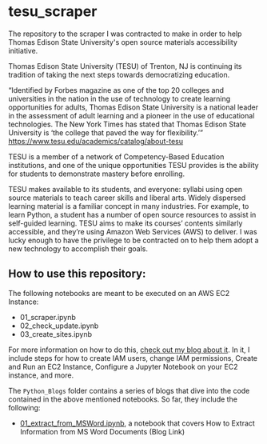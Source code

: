 # tesu_scraper
The repository to the scraper I was contracted to make in order to help Thomas Edison State University's open source materials accessibility initiative.

Thomas Edison State University (TESU) of Trenton, NJ is continuing its tradition of taking the next steps towards democratizing education.

“Identified by Forbes magazine as one of the top 20 colleges and universities in the nation in the use of technology to create learning opportunities for adults, Thomas Edison State University is a national leader in the assessment of adult learning and a pioneer in the use of educational technologies. The New York Times has stated that Thomas Edison State University is ‘the college that paved the way for flexibility.’”
https://www.tesu.edu/academics/catalog/about-tesu

TESU is a member of a network of Competency-Based Education institutions, and one of the unique opportunities TESU provides is the ability for students to demonstrate mastery before enrolling.

TESU makes available to its students, and everyone: syllabi using open source materials to teach career skills and liberal arts. Widely dispersed learning material is a familiar concept in many industries. For example, to learn Python, a student has a number of open source resources to assist in self-guided learning. TESU aims to make its courses’ contents similarly accessible, and they’re using Amazon Web Services (AWS) to deliver. I was lucky enough to have the privilege to be contracted on to help them adopt a new technology to accomplish their goals.

## How to use this repository:
The following notebooks are meant to be executed on an AWS EC2 Instance:
- 01_scraper.ipynb
- 02_check_update.ipynb	
- 03_create_sites.ipynb

For more information on how to do this, <a href = "https://medium.com/@NatalieOlivo/preserving-web-content-of-links-provided-in-a-word-doc-using-aws-services-ec2-and-s3-2c4f0cee0a26">check out my blog about it</a>. In it, I include steps for how to create IAM users, change IAM permissions, Create and Run an EC2 Instance, Configure a Jupyter Notebook on your EC2 instance, and more.

The `Python_Blogs` folder contains a series of blogs that dive into the code contained in the above mentioned notebooks.
So far, they include the following:
- <a href = "https://github.com/nmolivo/tesu_scraper/blob/master/Python_Blogs/01_extract_from_MSWord.ipynb">01_extract_from_MSWord.ipynb</a>, a notebook that covers How to Extract Information from MS Word Documents (<a hfef = "https://medium.com/@NatalieOlivo/how-to-extract-data-from-ms-word-documents-using-python-ed3fbb48c122">Blog Link</a>)
